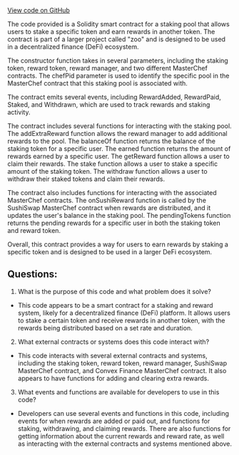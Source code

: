 [View code on GitHub](zoo-labs/zoo/blob/master/core/src/constants/abis/cvx-rewarder.json)

The code provided is a Solidity smart contract for a staking pool that allows users to stake a specific token and earn rewards in another token. The contract is part of a larger project called "zoo" and is designed to be used in a decentralized finance (DeFi) ecosystem.

The constructor function takes in several parameters, including the staking token, reward token, reward manager, and two different MasterChef contracts. The chefPid parameter is used to identify the specific pool in the MasterChef contract that this staking pool is associated with.

The contract emits several events, including RewardAdded, RewardPaid, Staked, and Withdrawn, which are used to track rewards and staking activity.

The contract includes several functions for interacting with the staking pool. The addExtraReward function allows the reward manager to add additional rewards to the pool. The balanceOf function returns the balance of the staking token for a specific user. The earned function returns the amount of rewards earned by a specific user. The getReward function allows a user to claim their rewards. The stake function allows a user to stake a specific amount of the staking token. The withdraw function allows a user to withdraw their staked tokens and claim their rewards.

The contract also includes functions for interacting with the associated MasterChef contracts. The onSushiReward function is called by the SushiSwap MasterChef contract when rewards are distributed, and it updates the user's balance in the staking pool. The pendingTokens function returns the pending rewards for a specific user in both the staking token and reward token.

Overall, this contract provides a way for users to earn rewards by staking a specific token and is designed to be used in a larger DeFi ecosystem.
## Questions: 
 1. What is the purpose of this code and what problem does it solve?
- This code appears to be a smart contract for a staking and reward system, likely for a decentralized finance (DeFi) platform. It allows users to stake a certain token and receive rewards in another token, with the rewards being distributed based on a set rate and duration.

2. What external contracts or systems does this code interact with?
- This code interacts with several external contracts and systems, including the staking token, reward token, reward manager, SushiSwap MasterChef contract, and Convex Finance MasterChef contract. It also appears to have functions for adding and clearing extra rewards.

3. What events and functions are available for developers to use in this code?
- Developers can use several events and functions in this code, including events for when rewards are added or paid out, and functions for staking, withdrawing, and claiming rewards. There are also functions for getting information about the current rewards and reward rate, as well as interacting with the external contracts and systems mentioned above.